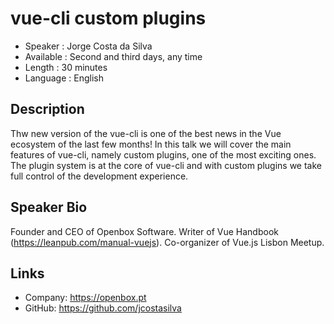 vue-cli custom plugins
=========================

* Speaker   : Jorge Costa da Silva
* Available : Second and third days, any time
* Length    : 30 minutes
* Language  : English

Description
-----------

Thw new version of the vue-cli is one of the best news in the Vue ecosystem of the last few months! In this talk we will cover the main features of vue-cli, namely custom plugins, one of the most exciting ones. The plugin system is at the core of vue-cli and with custom plugins we take full control of the development experience.

Speaker Bio
-----------

Founder and CEO of Openbox Software. Writer of Vue Handbook (https://leanpub.com/manual-vuejs). Co-organizer of Vue.js Lisbon Meetup. 

Links
-----

* Company: https://openbox.pt
* GitHub: https://github.com/jcostasilva
